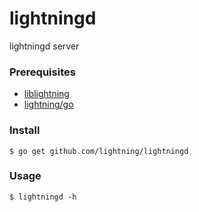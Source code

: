 lightningd
==========

lightningd server

### Prerequisites

- [liblightning](https://github.com/lightning/liblightning)
- [lightning/go](https://github.com/lightning/go)

### Install

```shell
$ go get github.com/lightning/lightningd
```

### Usage

```shell
$ lightningd -h
```
